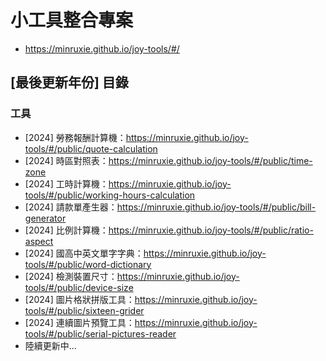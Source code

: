# 小工具整合專案
* https://minruxie.github.io/joy-tools/#/


## [最後更新年份] 目錄

### 工具
* [2024] 勞務報酬計算機：https://minruxie.github.io/joy-tools/#/public/quote-calculation
* [2024] 時區對照表：https://minruxie.github.io/joy-tools/#/public/time-zone
* [2024] 工時計算機：https://minruxie.github.io/joy-tools/#/public/working-hours-calculation
* [2024] 請款單產生器：https://minruxie.github.io/joy-tools/#/public/bill-generator
* [2024] 比例計算機：https://minruxie.github.io/joy-tools/#/public/ratio-aspect
* [2024] 國高中英文單字字典：https://minruxie.github.io/joy-tools/#/public/word-dictionary
* [2024] 檢測裝置尺寸：https://minruxie.github.io/joy-tools/#/public/device-size
* [2024] 圖片格狀拼版工具：https://minruxie.github.io/joy-tools/#/public/sixteen-grider
* [2024] 連續圖片預覽工具：https://minruxie.github.io/joy-tools/#/public/serial-pictures-reader
* 陸續更新中...